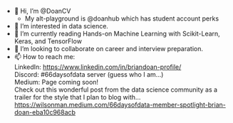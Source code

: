 - 👋 Hi, I’m @DoanCV
  - My alt-playground is @doanhub which has student account perks
- 👀 I’m interested in data science.
- 🌱 I’m currently reading Hands-on Machine Learning with Scikit-Learn, Keras, and TensorFlow
- 💞️ I’m looking to collaborate on career and interview preparation.
- 📫 How to reach me: <br> LinkedIn: https://www.linkedin.com/in/briandoan-profile/ <br> Discord: #66daysofdata server (guess who I am...) <br> Medium: Page coming soon! <br> Check out this wonderful post from the data science community as a trailer for the style that I plan to blog with... https://wilsonman.medium.com/66daysofdata-member-spotlight-brian-doan-eba10c968acb

<!---
DoanCV/DoanCV is a ✨ special ✨ repository because its `README.md` (this file) appears on your GitHub profile.
You can click the Preview link to take a look at your changes.
--->
